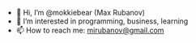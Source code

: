 - 👋 Hi, I’m @mokkiebear (Max Rubanov)
- 👀 I’m interested in programming, business, learning
- 📫 How to reach me: mirubanov@gmail.com
